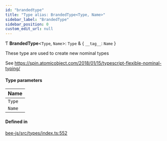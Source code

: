 ```yaml
---
id: "brandedtype"
title: "Type alias: BrandedType<Type, Name>"
sidebar_label: "BrandedType"
sidebar_position: 0
custom_edit_url: null
---
```


Ƭ **BrandedType**<`Type`, `Name`\>: `Type` & { `__tag__`: `Name`  }

These type are used to create new nominal types

See https://spin.atomicobject.com/2018/01/15/typescript-flexible-nominal-typing/

#### Type parameters

| Name |
| :------ |
| `Type` |
| `Name` |

#### Defined in

[bee-js/src/types/index.ts:552](https://github.com/ethersphere/bee-js/blob/5b112bf/src/types/index.ts#L552)
